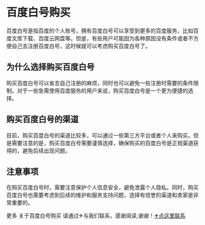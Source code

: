 # 百度白号购买

百度白号是指百度的个人账号，拥有百度白号可以享受到更多的百度服务，比如百度文库下载、百度云网盘等。但是，有些用户可能因为各种原因没有条件或者不方便自己去注册百度白号，这时候就可以考虑购买百度白号了。

## 为什么选择购买百度白号

购买百度白号可以省去自己注册的麻烦，同时也可以避免一些注册时需要的条件限制。对于一些急需使用百度服务的用户来说，购买百度白号是一个更为便捷的选择。

## 购买百度白号的渠道

目前，购买百度白号的渠道比较多，可以通过一些第三方平台或者个人来购买。但是需要注意的是，购买百度白号需要谨慎选择，确保购买的百度白号是正规渠道获得的，避免后续出现问题。

## 注意事项

在购买百度白号时，需要注意保护个人信息安全，避免泄露个人隐私。同时，购买百度白号也需要考虑到后续的维护和服务支持问题，选择有信誉的渠道和卖家是非常重要的。

更多 关于百度白号购买 请通过✈与我们联系，感谢阅读,谢谢！[✈点这里联系](https://ads.k02.cc)